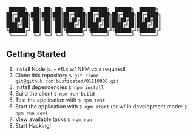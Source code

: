 
     ██████╗  ██╗ ██╗ ██╗ ██████╗  ██████╗  ██████╗  ██████╗ 
    ██╔═████╗███║███║███║██╔═████╗██╔═████╗██╔═████╗██╔═████╗
    ██║██╔██║╚██║╚██║╚██║██║██╔██║██║██╔██║██║██╔██║██║██╔██║
    ████╔╝██║ ██║ ██║ ██║████╔╝██║████╔╝██║████╔╝██║████╔╝██║
    ╚██████╔╝ ██║ ██║ ██║╚██████╔╝╚██████╔╝╚██████╔╝╚██████╔╝
     ╚═════╝  ╚═╝ ╚═╝ ╚═╝ ╚═════╝  ╚═════╝  ╚═════╝  ╚═════╝ 
                                                         

## Getting Started

1. Install Node.js. - v6.x w/ NPM v5.x required!
2. Clone this repository `$ git clone git@github.com:busticated/01110000.git`
3. Install dependencies `$ npm install`
4. Build the client `$ npm run build`
5. Test the application with `$ npm test`
6. Start the application with `$ npm start` (or w/ in development mode: `$ npm run dev`)
7. View available tasks `$ npm run`
8. Start Hacking!

